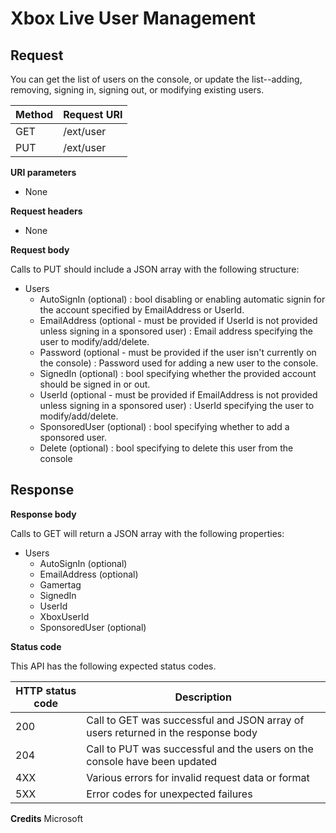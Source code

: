 # Xbox Live User Management

## Request

You can get the list of users on the console, or update the list--adding, removing, signing in, signing out, or modifying existing users.

| Method        | Request URI     | 
| ------------- |-----------------|
| GET           | /ext/user |
| PUT           | /ext/user |


**URI parameters**

* None

**Request headers**

* None

**Request body**

Calls to PUT should include a JSON array with the following structure:

* Users
  * AutoSignIn (optional) : bool disabling or enabling automatic signin for the account specified by EmailAddress or UserId.
  * EmailAddress (optional - must be provided if UserId is not provided unless signing in a sponsored user) : Email address specifying the user to modify/add/delete.
  * Password (optional - must be provided if the user isn't currently on the console) : Password used for adding a new user to the console.
  * SignedIn (optional) : bool specifying whether the provided account should be signed in or out.
  * UserId (optional - must be provided if EmailAddress is not provided unless signing in a sponsored user) : UserId specifying the user to modify/add/delete.
  * SponsoredUser (optional) : bool specifying whether to add a sponsored user.
  * Delete (optional) : bool specifying to delete this user from the console

## Response

**Response body**

Calls to GET will return a JSON array with the following properties:

* Users
  * AutoSignIn (optional)
  * EmailAddress (optional)
  * Gamertag
  * SignedIn
  * UserId
  * XboxUserId
  * SponsoredUser (optional)
  
**Status code**

This API has the following expected status codes.

| HTTP status code   | Description     | 
| ------------------ |-----------------|
| 200                | Call to GET was successful and JSON array of users returned in the response body |
| 204                | Call to PUT was successful and the users on the console have been updated |
| 4XX                | Various errors for invalid request data or format |
| 5XX                | Error codes for unexpected failures |

**Credits**
Microsoft
